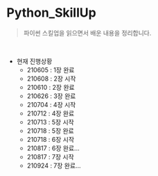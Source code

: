 # Python_SkillUp
>파이썬 스킬업을 읽으면서 배운 내용을 정리합니다.
<br>

- 현재 진행상황
  - 210605 : 1장 완료
  - 210608 : 2장 시작
  - 210610 : 2장 완료
  - 210626 : 3장 완료
  - 210704 : 4장 시작
  - 210712 : 4장 완료
  - 210713 : 5장 시작
  - 210718 : 5장 완료
  - 210718 : 6장 시작
  - 210817 : 6장 완료...
  - 210817 : 7장 시작
  - 210924 : 7장 완료...


